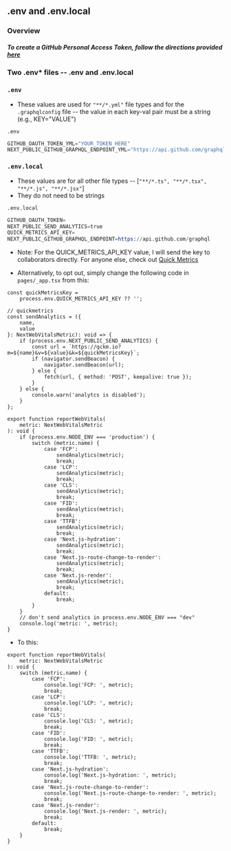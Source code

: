 ## .env and .env.local

### Overview

##### To create a GitHub Personal Access Token, follow the directions provided [here](https://docs.github.com/en/github/authenticating-to-github/keeping-your-account-and-data-secure/creating-a-personal-access-token#creating-a-token)

### Two .env\* files -- .env and .env.local

### `.env`

- These values are used for `"**/*.yml"` file types and for the `.graphqlconfig` file -- the value in each key-val pair must be a string (e.g., KEY="VALUE")

`.env`

```s
GITHUB_OAUTH_TOKEN_YML="YOUR_TOKEN_HERE"
NEXT_PUBLIC_GITHUB_GRAPHQL_ENDPOINT_YML="https://api.github.com/graphql"
```

### `.env.local`

- These values are for all other file types -- [`"**/*.ts", "**/*.tsx", "**/*.js", "**/*.jsx"`]
- They do not need to be strings

`.env.local`

```s
GITHUB_OAUTH_TOKEN=
NEXT_PUBLIC_SEND_ANALYTICS=true
QUICK_METRICS_API_KEY=
NEXT_PUBLIC_GITHUB_GRAPHQL_ENDPOINT=https://api.github.com/graphql
```

- Note: For the QUICK_METRICS_API_KEY value, I will send the key to collaborators directly. For anyone else, check out [Quick Metrics](https://app.quickmetrics.io/metrics)

- Alternatively, to opt out, simply change the following code in `pages/_app.tsx` from this:

```tsx
const quickMetricsKey =
	process.env.QUICK_METRICS_API_KEY ?? '';

// quickmetrics
const sendAnalytics = ({
	name,
	value
}: NextWebVitalsMetric): void => {
	if (process.env.NEXT_PUBLIC_SEND_ANALYTICS) {
		const url = `https://qckm.io?m=${name}&v=${value}&k=${quickMetricsKey}`;
		if (navigator.sendBeacon) {
			navigator.sendBeacon(url);
		} else {
			fetch(url, { method: 'POST', keepalive: true });
		}
	} else {
		console.warn('analytcs is disabled');
	}
};

export function reportWebVitals(
	metric: NextWebVitalsMetric
): void {
	if (process.env.NODE_ENV === 'production') {
		switch (metric.name) {
			case 'FCP':
				sendAnalytics(metric);
				break;
			case 'LCP':
				sendAnalytics(metric);
				break;
			case 'CLS':
				sendAnalytics(metric);
				break;
			case 'FID':
				sendAnalytics(metric);
				break;
			case 'TTFB':
				sendAnalytics(metric);
				break;
			case 'Next.js-hydration':
				sendAnalytics(metric);
				break;
			case 'Next.js-route-change-to-render':
				sendAnalytics(metric);
				break;
			case 'Next.js-render':
				sendAnalytics(metric);
				break;
			default:
				break;
		}
	}
	// don't send analytics in process.env.NODE_ENV === "dev"
	console.log('metric: ', metric);
}
```

- To this:

```tsx
export function reportWebVitals(
	metric: NextWebVitalsMetric
): void {
	switch (metric.name) {
		case 'FCP':
			console.log('FCP: ', metric);
			break;
		case 'LCP':
			console.log('LCP: ', metric);
			break;
		case 'CLS':
			console.log('CLS: ', metric);
			break;
		case 'FID':
			console.log('FID: ', metric);
			break;
		case 'TTFB':
			console.log('TTFB: ', metric);
			break;
		case 'Next.js-hydration':
			console.log('Next.js-hydration: ', metric);
			break;
		case 'Next.js-route-change-to-render':
			console.log('Next.js-route-change-to-render: ', metric);
			break;
		case 'Next.js-render':
			console.log('Next.js-render: ', metric);
			break;
		default:
			break;
	}
}
```
